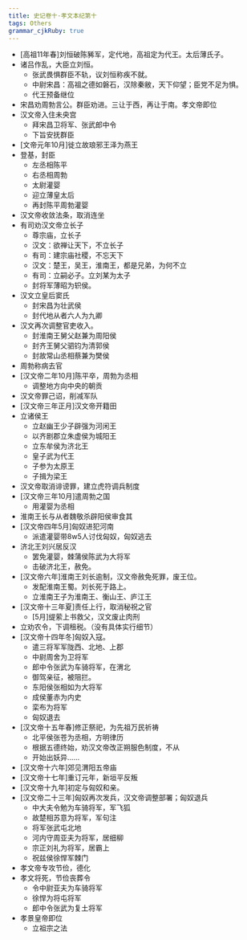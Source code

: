 ```yaml
---
title: 史记卷十·孝文本纪第十
tags: Others
grammar_cjkRuby: true
---
```

* [高祖11年春]刘恒破陈豨军，定代地，高祖定为代王。太后薄氏子。
* 诸吕作乱，大臣立刘恒。
    * 张武畏惧群臣不轨，议刘恒称疾不就。
    * 中尉宋昌：高祖之德如磐石，汉除秦敝，天下仰望；臣党不足为惧。
    * 代王预备继位
* 宋昌劝周勃言公。群臣劝进。三让于西，再让于南。孝文帝即位
* 汉文帝入住未央宫
    * 拜宋昌卫将军、张武郎中令
    * 下旨安抚群臣
* [文帝元年10月]徙立故琅邪王泽为燕王
* 登基，封臣
    * 左丞相陈平
    * 右丞相周勃
    * 太尉灌婴
    * 迎立薄皇太后
    * 再封陈平周勃灌婴
* 汉文帝收敛法条，取消连坐
* 有司劝汉文帝立长子
    * 尊宗庙，立长子
    * 汉文：欲禅让天下，不立长子
    * 有司：建宗庙社稷，不忘天下
    * 汉文：楚王，吴王，淮南王，都是兄弟，为何不立
    * 有司：立嗣必子。立刘某为太子
    * 封将军薄昭为轵侯。
* 汉文立皇后窦氏
    * 封宋昌为壮武侯
    * 封代地从者六人为九卿
* 汉文再次调整官吏收入。
    * 封淮南王舅父赵兼为周阳侯
    * 封齐王舅父驷钧为清郭侯
    * 封故常山丞相蔡兼为樊侯
* 周勃称病去官
* [汉文帝二年10月]陈平卒，周勃为丞相
    * 调整地方向中央的朝贡
* 汉文帝罪己诏，削减军队
* [汉文帝三年正月]汉文帝开籍田
* 立诸侯王
    * 立赵幽王少子辟强为河闲王
    * 以齐剧郡立朱虚侯为城阳王
    * 立东牟侯为济北王
    * 皇子武为代王
    * 子参为太原王
    * 子揖为梁王
* 汉文帝取消诽谤罪，建立虎符调兵制度
* [汉文帝三年10月]遣周勃之国
    * 用灌婴为丞相
* 淮南王长与从者魏敬杀辟阳侯审食其
* [汉文帝四年5月]匈奴进犯河南
    * 派遣灌婴带8w5人讨伐匈奴，匈奴逃去
* 济北王刘兴居反汉
    * 罢免灌婴，棘蒲侯陈武为大将军
    * 击破济北王，赦免。
* [汉文帝六年]淮南王刘长逾制，汉文帝赦免死罪，废王位。
    * 发配淮南王蜀。刘长死于路上。
    * 立淮南王子为淮南王、衡山王、庐江王
* [汉文帝十三年夏]责任上行，取消秘祝之官
    * [5月]缇萦上书救父，汉文废止肉刑
* 立劝农令，下调租税。（没有具体实行细节）
* [汉文帝十四年冬]匈奴入寇。
    * 遣三将军军陇西、北地、上郡
    * 中尉周舍为卫将军
    * 郎中令张武为车骑将军，在渭北
    * 御驾亲征，被阻拦。
    * 东阳侯张相如为大将军
    * 成侯董赤为内史
    * 栾布为将军
    * 匈奴退去
* [汉文帝十五年春]修正祭祀，为先祖万民祈祷
    * 北平侯张苍为丞相，方明律历
    * 根据五德终始，劝汉文帝改正朔服色制度，不从
    * 开始出妖异……
* [汉文帝十六年]郊见渭阳五帝庙
* [汉文帝十七年]重订元年，新垣平反叛
* [汉文帝十九年]初定与匈奴和亲。
* [汉文帝二十三年]匈奴再次发兵，汉文帝调整部署；匈奴退兵
    * 中大夫令勉为车骑将军，军飞狐
    * 故楚相苏意为将军，军句注
    * 将军张武屯北地
    * 河内守周亚夫为将军，居细柳
    * 宗正刘礼为将军，居霸上
    * 祝兹侯徐悍军棘门
* 孝文帝专攻节俭，德化
* 孝文将死，节俭丧葬令
    * 令中尉亚夫为车骑将军
    * 徐悍为将屯将军
    * 郎中令张武为复土将军
* 孝景皇帝即位
    * 立祖宗之法